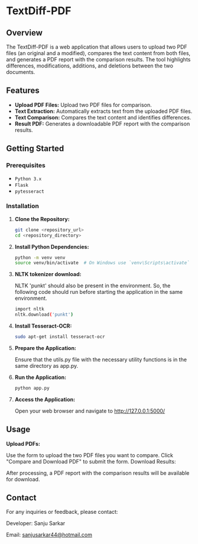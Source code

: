 # TextDiff-PDF

## Overview

The TextDiff-PDF is a web application that allows users to upload two PDF files (an original and a modified), compares the text content from both files, and generates a PDF report with the comparison results. The tool highlights differences, modifications, additions, and deletions between the two documents.

## Features

- **Upload PDF Files:** Upload two PDF files for comparison.
- **Text Extraction:** Automatically extracts text from the uploaded PDF files.
- **Text Comparison:** Compares the text content and identifies differences.
- **Result PDF:** Generates a downloadable PDF report with the comparison results.

## Getting Started

### Prerequisites

- `Python 3.x`
- `Flask`
- `pytesseract`

### Installation

1. **Clone the Repository:**

   ```bash
   git clone <repository_url>
   cd <repository_directory>
2. **Install Python Dependencies:**

   ```bash
   python -m venv venv
   source venv/bin/activate  # On Windows use `venv\Scripts\activate`
3. **NLTK tokenizer download:**

   NLTK 'punkt' should also be present in the environment. So, the following code should run before starting the application in the same environment.
   ```bash
   import nltk
   nltk.download('punkt')
   
5. **Install Tesseract-OCR:**

   ```bash
   sudo apt-get install tesseract-ocr
   
6. **Prepare the Application:**

   Ensure that the utils.py file with the necessary utility functions is in the same directory as app.py.

7. **Run the Application:**

   ```bash
   python app.py
8. **Access the Application:**

   Open your web browser and navigate to http://127.0.0.1:5000/
   

## Usage
**Upload PDFs:**

Use the form to upload the two PDF files you want to compare.
Click "Compare and Download PDF" to submit the form.
Download Results:

After processing, a PDF report with the comparison results will be available for download.

## Contact
For any inquiries or feedback, please contact:

Developer: Sanju Sarkar

Email: sanjusarkar44@hotmail.com
